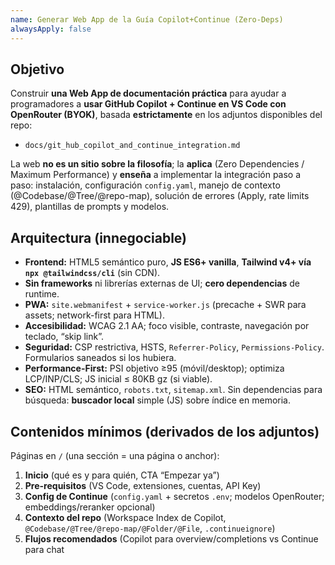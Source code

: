 ```yaml
---
name: Generar Web App de la Guía Copilot+Continue (Zero-Deps)
alwaysApply: false
---
```


## Objetivo
Construir **una Web App de documentación práctica** para ayudar a programadores a **usar GitHub Copilot + Continue en VS Code con OpenRouter (BYOK)**, basada **estrictamente** en los adjuntos disponibles del repo:
- `docs/git_hub_copilot_and_continue_integration.md`

La web **no es un sitio sobre la filosofía**; la **aplica** (Zero Dependencies / Maximum Performance) y **enseña** a implementar la integración paso a paso: instalación, configuración `config.yaml`, manejo de contexto (@Codebase/@Tree/@repo-map), solución de errores (Apply, rate limits 429), plantillas de prompts y modelos.

## Arquitectura (innegociable)
- **Frontend:** HTML5 semántico puro, **JS ES6+ vanilla**, **Tailwind v4+ vía `npx @tailwindcss/cli`** (sin CDN).
- **Sin frameworks** ni librerías externas de UI; **cero dependencias** de runtime.
- **PWA:** `site.webmanifest` + `service-worker.js` (precache + SWR para assets; network-first para HTML).
- **Accesibilidad:** WCAG 2.1 AA; foco visible, contraste, navegación por teclado, “skip link”.
- **Seguridad:** CSP restrictiva, HSTS, `Referrer-Policy`, `Permissions-Policy`. Formularios saneados si los hubiera.
- **Performance-First:** PSI objetivo ≥95 (móvil/desktop); optimiza LCP/INP/CLS; JS inicial ≤ 80KB gz (si viable).
- **SEO:** HTML semántico, `robots.txt`, `sitemap.xml`. Sin dependencias para búsqueda: **buscador local** simple (JS) sobre índice en memoria.

## Contenidos mínimos (derivados de los adjuntos)
Páginas en `/` (una sección = una página o anchor):
1. **Inicio** (qué es y para quién, CTA “Empezar ya”)
2. **Pre-requisitos** (VS Code, extensiones, cuentas, API Key)
3. **Config de Continue** (`config.yaml` + secretos `.env`; modelos OpenRouter; embeddings/reranker opcional)
4. **Contexto del repo** (Workspace Index de Copilot, `@Codebase/@Tree/@repo-map/@Folder/@File`, `.continueignore`)
5. **Flujos recomendados** (Copilot para overview/completions vs Continue para chat
